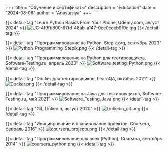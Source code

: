 +++
title = "Обучение и сертификаты"
description = "Education"
date = "2024-08-06"
author = "Anastasiya"
+++

{{< detail-tag "Learn Python Basics From Your Phone, Udemy.com, август 2024" >}}
![UC-4f9fb800-87fd-48ab-a147-0ce0cccb9f9e.jpg](/UC-4f9fb800-87fd-48ab-a147-0ce0cccb9f9e.jpg)
{{< /detail-tag >}}

{{< detail-tag "Программирование на Python, Stepik.org, cентябрь 2023" >}}
![Python_Programming_Stepik.png](/Python_Programming_Stepik.png)
{{< /detail-tag >}}

{{< detail-tag "Программирование на Python для тестировщиков, Software-Testing.ru, апрель 2023" >}}
![Software_testing_Python.png](/Software_testing_Python.png)
{{< /detail-tag >}}

{{< detail-tag "Docker для тестировщиков, LearnQA, октябрь 2021" >}}
![Docker.png](/Docker.png)
{{< /detail-tag >}}

{{< detail-tag "Программирование на Java для тестировщиков, Software-Testing.ru, май 2021" >}}
![Software_Testing_Java.png](/Software_Testing_Java.png)
{{< /detail-tag >}}

{{< detail-tag "Git, LinkedIn, август 2020" >}}
![Linkedin_git.png](/Linkedin_git.png)
{{< /detail-tag >}}

{{< detail-tag "Инициирование и планирование проектов, Coursera, февраль 2016" >}}
![coursera_projects.png](/coursera_projects.png)
{{< /detail-tag >}}

{{< detail-tag "Программирование для всех (Python), Coursera, сентябрь 2014" >}}
![coursera_python.png](/coursera_python.png) 
{{< /detail-tag >}}









